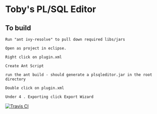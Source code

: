 # Toby's PL/SQL Editor

## To build

    Run "ant ivy-resolve" to pull down required libs/jars

    Open as project in eclipse.

    Right click on plugin.xml

    Create Ant Script

    run the ant build - should generate a plsqleditor.jar in the root directory

    Double click on plugin.xml

    Under 4 . Exporting click Export Wizard

[![Travis CI](https://travis-ci.org/daktak/plsqleditor.svg?branch=master)](https://travis-ci.org/daktak/plsqleditor)
